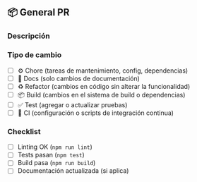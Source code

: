 ## 📦 General PR

### Descripción

<!-- Explica brevemente qué se hace en este PR (configuración, refactor, docs, chore, build, etc.) -->

### Tipo de cambio

- [ ] ⚙️ Chore (tareas de mantenimiento, config, dependencias)
- [ ] 📝 Docs (solo cambios de documentación)
- [ ] ♻️ Refactor (cambios en código sin alterar la funcionalidad)
- [ ] 📦 Build (cambios en el sistema de build o dependencias)
- [ ] ✅ Test (agregar o actualizar pruebas)
- [ ] 🔧 CI (configuración o scripts de integración continua)

### Checklist

- [ ] Linting OK (`npm run lint`)
- [ ] Tests pasan (`npm test`)
- [ ] Build pasa (`npm run build`)
- [ ] Documentación actualizada (si aplica)
